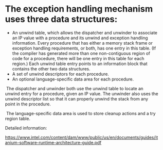 # The exception handling mechanism uses three data structures:

- An unwind table, which allows the dispatcher and unwinder to associate an IP value with a procedure and its unwind and exception handling information. Every procedure that has either a memory stack frame or exception handling requirements, or both, has one entry in this table. (If the compiler has generated more than one non-contiguous region of code for a procedure, there will be one entry in this table for each region.) Each unwind table entry points to an information block that contains the other two data structures.
- A set of unwind descriptors for each procedure.
- An optional language-specific data area for each procedure.

​	The dispatcher and unwinder both use the unwind table to locate an unwind entry for a procedure, given an IP value. The unwinder also uses the unwind descriptor list so that it can properly unwind the stack from any point in the procedure. 

​	The language-specific data area is used to store cleanup actions and a try region table. 

Detailed information:

https://www.intel.com/content/dam/www/public/us/en/documents/guides/itanium-software-runtime-architecture-guide.pdf